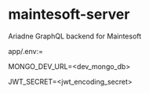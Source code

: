 # maintesoft-server
Ariadne GraphQL backend for Maintesoft

app/.env:=

MONGO_DEV_URL=<dev_mongo_db>

JWT_SECRET=<jwt_encoding_secret>
